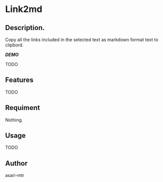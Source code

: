 # Link2md


## Description.

Copy all the links included in the selected text as markdown format text to clipbord.

***DEMO***

TODO

## Features

TODO

## Requiment

Nothing.

## Usage

TODO

## Author

asari-mtr
